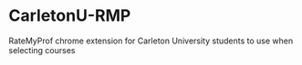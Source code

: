 # CarletonU-RMP
RateMyProf chrome extension for Carleton University students to use when selecting courses
